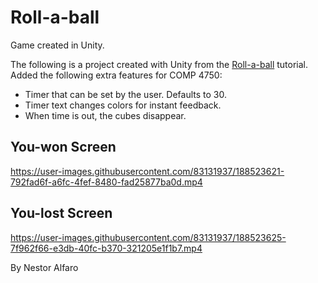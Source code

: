 # Roll-a-ball
Game created in Unity.

The following is a project created with Unity from the [Roll-a-ball](https://learn.unity.com/project/roll-a-ball) tutorial. Added the following extra features for COMP 4750:
- Timer that can be set by the user. Defaults to 30.
- Timer text changes colors for instant feedback.
- When time is out, the cubes disappear.

## You-won Screen
https://user-images.githubusercontent.com/83131937/188523621-792fad6f-a6fc-4fef-8480-fad25877ba0d.mp4

## You-lost Screen
https://user-images.githubusercontent.com/83131937/188523625-7f962f66-e3db-40fc-b370-321205e1f1b7.mp4

By Nestor Alfaro
